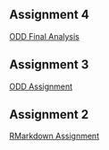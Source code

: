 ## Assignment 4

[ODD Final Analysis](https://mef-bda503.github.io/pj18-SerhanSuer/ODD_SS.html)

## Assignment 3

[ODD Assignment](https://mef-bda503.github.io/pj18-SerhanSuer/ODD_Assignment.html)

## Assignment 2

[RMarkdown Assignment](https://mef-bda503.github.io/pj18-SerhanSuer/RMarkdown%20Assignment.html)
